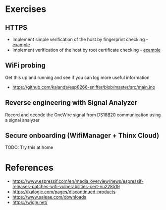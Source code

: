 # Exercises

## HTTPS
* Implement simple verification of the host by fingerprint checking - [example](https://github.com/esp8266/Arduino/blob/master/libraries/ESP8266WiFi/examples/HTTPSRequest/HTTPSRequest.ino)
* Implement verification of the host by root certificate checking - [example](https://github.com/esp8266/Arduino/tree/master/libraries/ESP8266WiFi/examples/HTTPSRequestCACert)

## WiFi probing
Get this up and running and see if you can log more useful information
* https://github.com/kalanda/esp8266-sniffer/blob/master/src/main.ino

## Reverse engineering with Signal Analyzer
Record and decode the OneWire signal from DS18B20 communication using a signal analyzer

## Secure onboarding (WifiManager + Thinx Cloud)
TODO: Try this at home


# References
* https://www.espressif.com/en/media_overview/news/espressif-releases-patches-wifi-vulnerabilities-cert-vu228519
* https://ikalogic.com/pages/discontinued-products
* https://www.saleae.com/downloads
* https://wigle.net/
